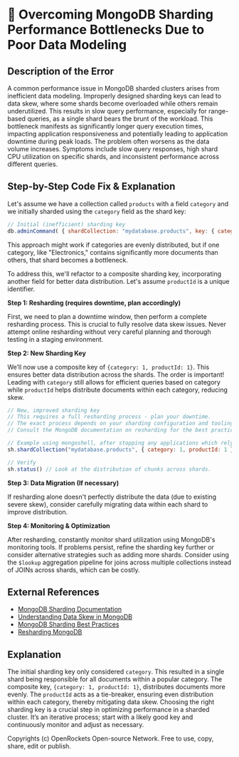 # 🐞 Overcoming MongoDB Sharding Performance Bottlenecks Due to Poor Data Modeling


## Description of the Error

A common performance issue in MongoDB sharded clusters arises from inefficient data modeling.  Improperly designed sharding keys can lead to data skew, where some shards become overloaded while others remain underutilized. This results in slow query performance, especially for range-based queries, as a single shard bears the brunt of the workload.  This bottleneck manifests as significantly longer query execution times, impacting application responsiveness and potentially leading to application downtime during peak loads.  The problem often worsens as the data volume increases.  Symptoms include slow query responses, high shard CPU utilization on specific shards, and inconsistent performance across different queries.


## Step-by-Step Code Fix & Explanation

Let's assume we have a collection called `products` with a field `category` and we initially sharded using the `category` field as the shard key:

```javascript
// Initial (inefficient) sharding key
db.adminCommand( { shardCollection: "mydatabase.products", key: { category: 1 } } )
```

This approach might work if categories are evenly distributed, but if one category, like "Electronics," contains significantly more documents than others, that shard becomes a bottleneck.

To address this, we'll refactor to a composite sharding key, incorporating another field for better data distribution. Let's assume `productId` is a unique identifier.

**Step 1: Resharding (requires downtime, plan accordingly)**

First, we need to plan a downtime window, then perform a complete resharding process.  This is crucial to fully resolve data skew issues.   Never attempt online resharding without very careful planning and thorough testing in a staging environment.

**Step 2:  New Sharding Key**

We’ll now use a composite key of `{category: 1, productId: 1}`.  This ensures better data distribution across the shards. The order is important!  Leading with `category` still allows for efficient queries based on category while `productId` helps distribute documents within each category, reducing skew.


```javascript
// New, improved sharding key
// This requires a full resharding process - plan your downtime.  
// The exact process depends on your sharding configuration and tooling.
// Consult the MongoDB documentation on resharding for the best practices.

// Example using mongoshell, after stopping any applications which rely on this database:
sh.shardCollection("mydatabase.products", { category: 1, productId: 1 } );

// Verify
sh.status() // Look at the distribution of chunks across shards.
```

**Step 3: Data Migration (If necessary)**

If resharding alone doesn't perfectly distribute the data (due to existing severe skew),  consider carefully migrating data within each shard to improve distribution.

**Step 4: Monitoring & Optimization**

After resharding, constantly monitor shard utilization using MongoDB's monitoring tools.  If problems persist, refine the sharding key further or consider alternative strategies such as adding more shards.  Consider using the `$lookup` aggregation pipeline for joins across multiple collections instead of JOINs across shards, which can be costly.



## External References

* [MongoDB Sharding Documentation](https://www.mongodb.com/docs/manual/sharding/)
* [Understanding Data Skew in MongoDB](https://www.mongodb.com/blog/post/understanding-data-skew-in-mongodb)
* [MongoDB Sharding Best Practices](https://www.mongodb.com/blog/post/mongodb-sharding-best-practices)
* [Resharding MongoDB](https://www.mongodb.com/docs/manual/tutorial/shard-a-collection/)


## Explanation

The initial sharding key only considered `category`. This resulted in a single shard being responsible for all documents within a popular category. The composite key, `{category: 1, productId: 1}`, distributes documents more evenly.  The `productId` acts as a tie-breaker, ensuring even distribution within each category, thereby mitigating data skew.  Choosing the right sharding key is a crucial step in optimizing performance in a sharded cluster.   It’s an iterative process; start with a likely good key and continuously monitor and adjust as necessary.


Copyrights (c) OpenRockets Open-source Network. Free to use, copy, share, edit or publish.

